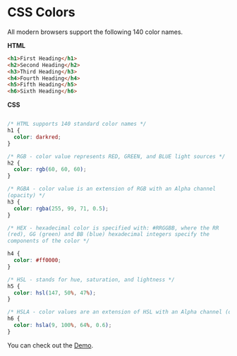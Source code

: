 # CSS Colors

All modern browsers support the following 140 color names.

**HTML**

```HTML
<h1>First Heading</h1>
<h2>Second Heading</h2>
<h3>Third Heading</h3>
<h4>Fourth Heading</h4>
<h5>Fifth Heading</h5>
<h6>Sixth Heading</h6>
```
**CSS**

```CSS

/* HTML supports 140 standard color names */
h1 {
  color: darkred;
}

/* RGB - color value represents RED, GREEN, and BLUE light sources */
h2 {
  color: rgb(60, 60, 60);
}

/* RGBA - color value is an extension of RGB with an Alpha channel
(opacity) */
h3 {
  color: rgba(255, 99, 71, 0.5);
}

/* HEX - hexadecimal color is specified with: #RRGGBB, where the RR
(red), GG (green) and BB (blue) hexadecimal integers specify the
components of the color */

h4 {
  color: #ff0000;
}

/* HSL - stands for hue, saturation, and lightness */
h5 {
  color: hsl(147, 50%, 47%);
}

/* HSLA - color values are an extension of HSL with an Alpha channel (opacity). */
h6 {
  color: hsla(9, 100%, 64%, 0.6);
}

```

You can check out the [Demo](https://praveenorugantitech.github.io/praveenorugantitech-css/3_Colors/Demo).

<script data-name="BMC-Widget" src="https://cdnjs.buymeacoffee.com/1.0.0/widget.prod.min.js" data-id="praveenoruganti" data-description="Support me on Buy me a coffee!" data-message="Thank you for visiting. You can now buy me a coffee!" data-color="#5F7FFF" data-position="Right" data-x_margin="18" data-y_margin="18"></script>


